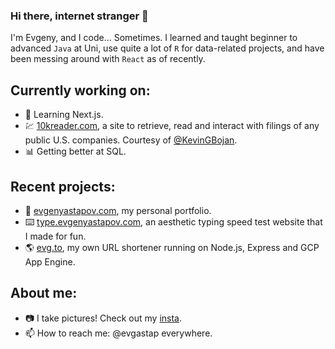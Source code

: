 ### Hi there, internet stranger 👋

I'm Evgeny, and I code... Sometimes. I learned and taught beginner to advanced `Java` at Uni, use quite a lot of `R` for data-related projects, and have been messing around with `React` as of recently.

## Currently working on:
- 🌱 Learning Next.js.
- 💹 [10kreader.com](https://www.10kreader.com/), a site to retrieve, read and interact with filings of any public U.S. companies. Courtesy of [@KevinGBojan](https://github.com/KevinGBojan).
- 📊 Getting better at SQL.

## Recent projects:
- 🔭 [evgenyastapov.com](https://evgenyastapov.com), my personal portfolio.
- ⌨️ [type.evgenyastapov.com](https://type.evgenyastapov.com), an aesthetic typing speed test website that I made for fun.
- 🌎 [evg.to](https://evg.to), my own URL shortener running on Node.js, Express and GCP App Engine.

## About me:
- 📷 I take pictures! Check out my [insta](https://instagram.com/evgastap).
- 📫 How to reach me: @evgastap everywhere.

